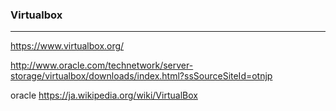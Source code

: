 ### Virtualbox
---

https://www.virtualbox.org/

http://www.oracle.com/technetwork/server-storage/virtualbox/downloads/index.html?ssSourceSiteId=otnjp


oracle
https://ja.wikipedia.org/wiki/VirtualBox

```
```


